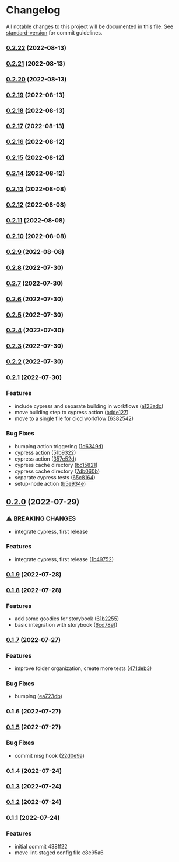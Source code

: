 # Changelog

All notable changes to this project will be documented in this file. See [standard-version](https://github.com/conventional-changelog/standard-version) for commit guidelines.

### [0.2.22](https://github.com/jmlweb/tsnextstarter/compare/v0.2.21...v0.2.22) (2022-08-13)

### [0.2.21](https://github.com/jmlweb/tsnextstarter/compare/v0.2.20...v0.2.21) (2022-08-13)

### [0.2.20](https://github.com/jmlweb/tsnextstarter/compare/v0.2.19...v0.2.20) (2022-08-13)

### [0.2.19](https://github.com/jmlweb/tsnextstarter/compare/v0.2.18...v0.2.19) (2022-08-13)

### [0.2.18](https://github.com/jmlweb/tsnextstarter/compare/v0.2.17...v0.2.18) (2022-08-13)

### [0.2.17](https://github.com/jmlweb/tsnextstarter/compare/v0.2.16...v0.2.17) (2022-08-13)

### [0.2.16](https://github.com/jmlweb/tsnextstarter/compare/v0.2.15...v0.2.16) (2022-08-12)

### [0.2.15](https://github.com/jmlweb/tsnextstarter/compare/v0.2.14...v0.2.15) (2022-08-12)

### [0.2.14](https://github.com/jmlweb/tsnextstarter/compare/v0.2.13...v0.2.14) (2022-08-12)

### [0.2.13](https://github.com/jmlweb/tsnextstarter/compare/v0.2.12...v0.2.13) (2022-08-08)

### [0.2.12](https://github.com/jmlweb/tsnextstarter/compare/v0.2.11...v0.2.12) (2022-08-08)

### [0.2.11](https://github.com/jmlweb/tsnextstarter/compare/v0.2.10...v0.2.11) (2022-08-08)

### [0.2.10](https://github.com/jmlweb/tsnextstarter/compare/v0.2.9...v0.2.10) (2022-08-08)

### [0.2.9](https://github.com/jmlweb/tsnextstarter/compare/v0.2.8...v0.2.9) (2022-08-08)

### [0.2.8](https://github.com/jmlweb/tsnextstarter/compare/v0.2.7...v0.2.8) (2022-07-30)

### [0.2.7](https://github.com/jmlweb/tsnextstarter/compare/v0.2.6...v0.2.7) (2022-07-30)

### [0.2.6](https://github.com/jmlweb/tsnextstarter/compare/v0.2.5...v0.2.6) (2022-07-30)

### [0.2.5](https://github.com/jmlweb/tsnextstarter/compare/v0.2.4...v0.2.5) (2022-07-30)

### [0.2.4](https://github.com/jmlweb/tsnextstarter/compare/v0.2.3...v0.2.4) (2022-07-30)

### [0.2.3](https://github.com/jmlweb/tsnextstarter/compare/v0.2.2...v0.2.3) (2022-07-30)

### [0.2.2](https://github.com/jmlweb/tsnextstarter/compare/v0.2.1...v0.2.2) (2022-07-30)

### [0.2.1](https://github.com/jmlweb/tsnextstarter/compare/v0.2.0...v0.2.1) (2022-07-30)


### Features

* include cypress and separate building in workflows ([a123adc](https://github.com/jmlweb/tsnextstarter/commit/a123adc578113213e6bf97f65d71bdf80020ae47))
* move building step to cypress action ([bdde127](https://github.com/jmlweb/tsnextstarter/commit/bdde1272cc5e3aa305b751c118b1428c92053ee5))
* move to a single file for cicd workflow ([6382542](https://github.com/jmlweb/tsnextstarter/commit/638254241094dd8220965664ce170a6a08a8c613))


### Bug Fixes

* bumping action triggering ([1d6349d](https://github.com/jmlweb/tsnextstarter/commit/1d6349d61abc9ef9ddae59dcbe2240ed04212ed1))
* cypress action ([51b9322](https://github.com/jmlweb/tsnextstarter/commit/51b93227255823a219be518c15b6d00c440d867c))
* cypress action ([357e52d](https://github.com/jmlweb/tsnextstarter/commit/357e52d13dbdbdcadc67380545fc35866a074d76))
* cypress cache directory ([bc15821](https://github.com/jmlweb/tsnextstarter/commit/bc1582117df5cb3f28ab719b9ad595405f00ebac))
* cypress cache directory ([7db060b](https://github.com/jmlweb/tsnextstarter/commit/7db060b3b2f3a5b94d81ba972145c2a217d4d6ce))
* separate cypress tests ([65c8164](https://github.com/jmlweb/tsnextstarter/commit/65c81642b2cbbf9b18a9e686c03fa2f46b0b6bfb))
* setup-node action ([b5e934e](https://github.com/jmlweb/tsnextstarter/commit/b5e934e1b2cd2b6c0373173ad9a6130279724e14))

## [0.2.0](https://github.com/jmlweb/tsnextstarter/compare/v0.1.9...v0.2.0) (2022-07-29)


### ⚠ BREAKING CHANGES

* integrate cypress, first release

### Features

* integrate cypress, first release ([1b49752](https://github.com/jmlweb/tsnextstarter/commit/1b49752a87dc56c4cfd8ebfd7c9efb7aae26730e))

### [0.1.9](https://github.com/jmlweb/tsnextstarter/compare/v0.1.8...v0.1.9) (2022-07-28)

### [0.1.8](https://github.com/jmlweb/tsnextstarter/compare/v0.1.7...v0.1.8) (2022-07-28)


### Features

* add some goodies for storybook ([61b2255](https://github.com/jmlweb/tsnextstarter/commit/61b22551c69eb7b2c6c11500261141b1628b1d3e))
* basic integration with storybook ([6cd78e1](https://github.com/jmlweb/tsnextstarter/commit/6cd78e1f1723bc18d2a4a765f3e454ed8bff988c))

### [0.1.7](https://github.com/jmlweb/tsnextstarter/compare/v0.1.5...v0.1.7) (2022-07-27)

### Features

- improve folder organization, create more tests ([471deb3](https://github.com/jmlweb/tsnextstarter/commit/471deb38fa156c99ea8067d3295309a8b4ac84d5))

### Bug Fixes

- bumping ([ea723db](https://github.com/jmlweb/tsnextstarter/commit/ea723db316db7b99567c33ea3da74fe6bfc2cc4a))

### 0.1.6 (2022-07-27)

### [0.1.5](https://github.com/jmlweb/tsnextstarter/compare/v0.1.4...v0.1.5) (2022-07-27)

### Bug Fixes

- commit msg hook ([22d0e9a](https://github.com/jmlweb/tsnextstarter/commit/22d0e9ade67221315ce6dd2d6da886477b71c041))

### 0.1.4 (2022-07-24)

### [0.1.3](https://github.com/jmlweb/tsnextstarter/compare/v0.1.2...v0.1.3) (2022-07-24)

### [0.1.2](///compare/v0.1.1...v0.1.2) (2022-07-24)

### 0.1.1 (2022-07-24)

### Features

- initial commit 438ff22
- move lint-staged config file e8e95a6
